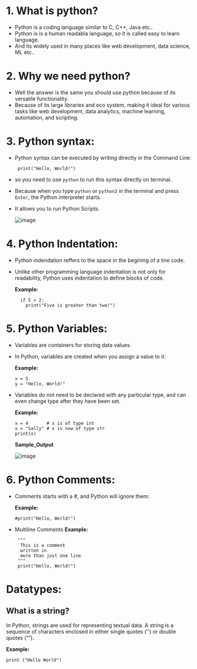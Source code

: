 # 1. What is **python**?
- Python is a coding language similar to C, C++, Java etc..
- Python is is a human readabla language, so it is called easy to learn language.
- And its widely used in many places like web development, data science, ML etc..
   
# 2. Why we need **python**?
- Well the answer is the same you should use python because of its versatile functionality.
- Because of its large libraries and eco system, making it ideal for various tasks like web development, data analytics, machine learning, automation, and scripting.

# 3. Python syntax:
- Python syntax can be executed by writing directly in the Command Line:
  ```
   print("Hello, World!")
  ```
- so you need to use `python` to run this syntax directly on terminal.
- Because when you type `python` or `python3` in the terminal and press `Enter`, the Python interpreter starts.
- It allows you to run Python Scripts.

  
  ![image](https://github.com/user-attachments/assets/25288545-394e-4495-9371-b4c828b9fb8d)

# 4. Python Indentation:
- Python indendation reffers to the space in the begining of a line code.
- Unlike other programming language indentation is not only for readability, Python uses indentation to define blocks of code. 

   **Example:**
   ```
     if 5 > 2:
       print("Five is greater than two!") 
   ```

# 5. Python Variables:
- Variables are containers for storing data values.
- In Python, variables are created when you assign a value to it:

  **Example:**
    ```
    x = 5
    y = "Hello, World!"
    ```
- Variables do not need to be declared with any particular type, and can even change type after they have been set.

  **Example:**
    ```
    x = 4       # x is of type int
    x = "Sally" # x is now of type str
    print(x)
    ```     
   **Sample_Output**
  
    ![image](https://github.com/user-attachments/assets/0cd83646-07fd-4c42-9d07-a0144ef2492d)

    
# 6. Python Comments:

- Comments starts with a #, and Python will ignore them:

  **Example:**
   ```
   #print("Hello, World!")

   ```
- Multiline Comments
  **Example:**
   ```
    """
     This is a comment
     written in
     more than just one line
    """
    print("Hello, World!")
   ```
   
# Datatypes:

## What is a string?
In Python, strings are used for representing textual data. A string is a sequence of characters enclosed in either single quotes ('') or double quotes (“”).

**Example:**
```
print ("Hello World")

```
